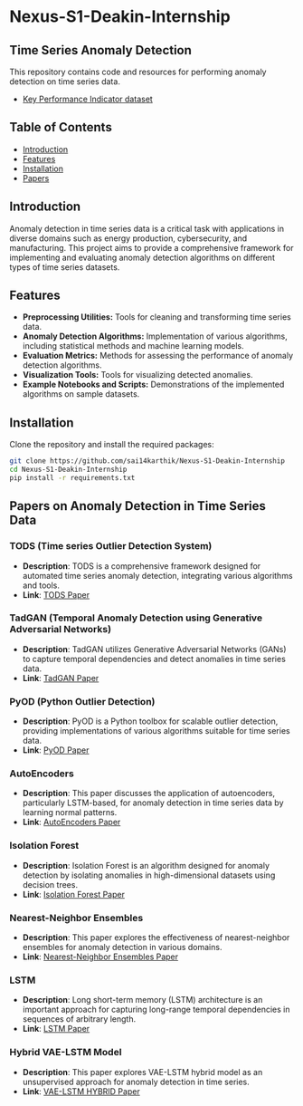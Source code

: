 # Nexus-S1-Deakin-Internship

## Time Series Anomaly Detection

This repository contains code and resources for performing anomaly detection on time series data.

- [Key Performance Indicator dataset](https://data.world/datasets/kpi)

## Table of Contents

- [Introduction](#introduction)
- [Features](#features)
- [Installation](#installation)
- [Papers](#papers)

## Introduction

Anomaly detection in time series data is a critical task with applications in diverse domains such as energy production, cybersecurity, and manufacturing. This project aims to provide a comprehensive framework for implementing and evaluating anomaly detection algorithms on different types of time series datasets.

## Features

- **Preprocessing Utilities:** Tools for cleaning and transforming time series data.
- **Anomaly Detection Algorithms:** Implementation of various algorithms, including statistical methods and machine learning models.
- **Evaluation Metrics:** Methods for assessing the performance of anomaly detection algorithms.
- **Visualization Tools:** Tools for visualizing detected anomalies.
- **Example Notebooks and Scripts:** Demonstrations of the implemented algorithms on sample datasets.

## Installation

Clone the repository and install the required packages:

```bash
git clone https://github.com/sai14karthik/Nexus-S1-Deakin-Internship
cd Nexus-S1-Deakin-Internship
pip install -r requirements.txt
```

## Papers on Anomaly Detection in Time Series Data

### TODS (Time series Outlier Detection System)
- **Description**: TODS is a comprehensive framework designed for automated time series anomaly detection, integrating various algorithms and tools.
- **Link**: [TODS Paper](https://arxiv.org/abs/2009.09822)

### TadGAN (Temporal Anomaly Detection using Generative Adversarial Networks)
- **Description**: TadGAN utilizes Generative Adversarial Networks (GANs) to capture temporal dependencies and detect anomalies in time series data.
- **Link**: [TadGAN Paper](https://arxiv.org/abs/2009.07769)

### PyOD (Python Outlier Detection)
- **Description**: PyOD is a Python toolbox for scalable outlier detection, providing implementations of various algorithms suitable for time series data.
- **Link**: [PyOD Paper](https://arxiv.org/abs/1901.01588)

### AutoEncoders
- **Description**: This paper discusses the application of autoencoders, particularly LSTM-based, for anomaly detection in time series data by learning normal patterns.
- **Link**: [AutoEncoders Paper](https://arxiv.org/abs/1807.02011)

### Isolation Forest
- **Description**: Isolation Forest is an algorithm designed for anomaly detection by isolating anomalies in high-dimensional datasets using decision trees.
- **Link**: [Isolation Forest Paper](https://ieeexplore.ieee.org/document/4781136)

### Nearest-Neighbor Ensembles
- **Description**: This paper explores the effectiveness of nearest-neighbor ensembles for anomaly detection in various domains.
- **Link**: [Nearest-Neighbor Ensembles Paper](https://onlinelibrary.wiley.com/doi/10.1111/coin.12156)

### LSTM 
- **Description**: Long short-term memory (LSTM) architecture is an important approach for capturing long-range temporal dependencies in sequences of arbitrary length.
- **Link**: [LSTM Paper](https://ieeexplore.ieee.org/document/8125846)

### Hybrid VAE-LSTM Model
- **Description**: This paper explores VAE-LSTM hybrid model as an unsupervised approach for anomaly detection in time series.
- **Link**: [VAE-LSTM HYBRID Paper](https://ieeexplore.ieee.org/stamp/stamp.jsp?tp=&arnumber=9053558)
